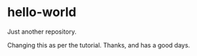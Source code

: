 # hello-world
Just another repository.

Changing this as per the tutorial. Thanks, and has a good days.
